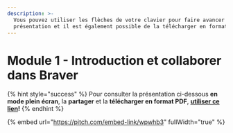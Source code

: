 ```yaml
---
description: >-
  Vous pouvez utiliser les flèches de votre clavier pour faire avancer la
  présentation et il est également possible de la télécharger en format PDF.
---
```


# Module 1 - Introduction et collaborer dans Braver

{% hint style="success" %}
Pour consulter la présentation ci-dessous **en mode plein écran**, la **partager** et la **télécharger en format PDF**, [**utiliser ce lien**](https://pitch.braver.net/v/formation_utilisateurs_module1-wpwhb3)**!**
{% endhint %}

{% embed url="https://pitch.com/embed-link/wpwhb3" fullWidth="true" %}



